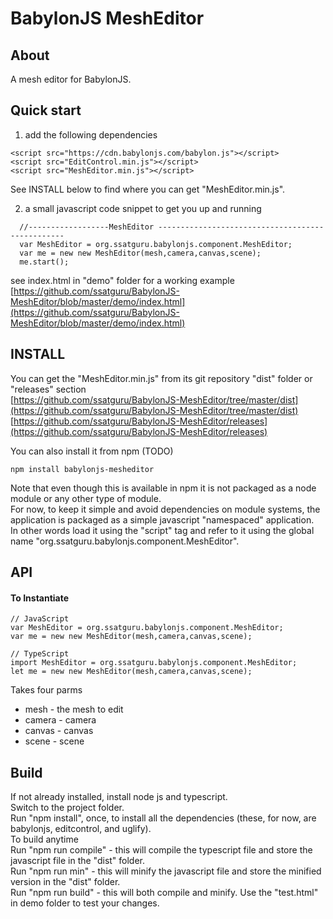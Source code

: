 # BabylonJS MeshEditor


## About

A mesh editor for BabylonJS.

## Quick start

1) add the following dependencies 
 ```
<script src="https://cdn.babylonjs.com/babylon.js"></script>
<script src="EditControl.min.js"></script>
<script src="MeshEditor.min.js"></script>
```
See INSTALL below to find where you can get "MeshEditor.min.js".  

2) a small javascript code snippet to get you up and running
```
  //------------------MeshEditor -------------------------------------------------
  var MeshEditor = org.ssatguru.babylonjs.component.MeshEditor;
  var me = new new MeshEditor(mesh,camera,canvas,scene);
  me.start();
```

see index.html in "demo" folder for a working example  
[https://github.com/ssatguru/BabylonJS-MeshEditor/blob/master/demo/index.html](https://github.com/ssatguru/BabylonJS-MeshEditor/blob/master/demo/index.html)

## INSTALL

You can get the "MeshEditor.min.js" from its git repository "dist" folder or "releases" section  
[https://github.com/ssatguru/BabylonJS-MeshEditor/tree/master/dist](https://github.com/ssatguru/BabylonJS-MeshEditor/tree/master/dist)  
[https://github.com/ssatguru/BabylonJS-MeshEditor/releases](https://github.com/ssatguru/BabylonJS-MeshEditor/releases)  

You can also install it from npm  (TODO)
```
npm install babylonjs-mesheditor 
```
  
Note that even though this is available in npm it is not packaged as a node module or any other type of module.  
For now, to keep it simple and avoid dependencies on module systems, the application is packaged as a simple javascript "namespaced" application.  
In other words load it using the "script" tag and refer to it using the global name "org.ssatguru.babylonjs.component.MeshEditor".  

## API
#### To Instantiate
```
// JavaScript
var MeshEditor = org.ssatguru.babylonjs.component.MeshEditor;
var me = new new MeshEditor(mesh,camera,canvas,scene);
```
```
// TypeScript
import MeshEditor = org.ssatguru.babylonjs.component.MeshEditor;
let me = new new MeshEditor(mesh,camera,canvas,scene);
```
Takes four parms
* mesh - the mesh to edit
* camera - camera
* canvas - canvas
* scene - scene

## Build
If not already installed, install node js and typescript.  
Switch to the project folder.  
Run "npm install", once, to install all the dependencies (these, for now, are babylonjs, editcontrol, and uglify).  
To build anytime  
Run "npm run compile" - this will compile the typescript file and store the javascript file in the "dist" folder.  
Run "npm run min" - this will minify the javascript file and store the minified version in the "dist" folder.  
Run "npm run build" - this will both compile and minify. 
Use the "test.html" in demo folder to test your changes.  


